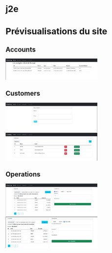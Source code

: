 # j2e
<h1>Prévisualisations du site</h1>

  <h2>Accounts</h2>
  <div>
    <img src="screenshots/accounts.jpg" alt="Accounts Screenshot 1" width="300">
  </div>

  <h2>Customers</h2>
  <div>
    <img src="screenshots/addcutomer.jpg" alt="Customers Screenshot 1" width="300">
    <img src="screenshots/customers.jpg" alt="Customers Screenshot 2" width="300">
  </div>

  <h2>Operations</h2>
  <div>
    <img src="screenshots/operation1.jpg" alt="Operations Screenshot 1" width="300">
    <img src="screenshots/operation2.jpg" alt="Operations Screenshot 2" width="300">
  </div>